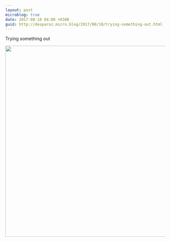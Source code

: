 ```yaml
---
layout: post
microblog: true
date: 2017-08-10 04:08 +0300
guid: http://desparoz.micro.blog/2017/08/10/trying-something-out.html
---
```

Trying something out

<img src="http://desparoz.me/uploads/2017/23cb7f84c5.jpg" width="600" height="600" />
